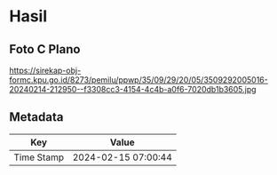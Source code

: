 # Hasil

## Foto C Plano

https://sirekap-obj-formc.kpu.go.id/8273/pemilu/ppwp/35/09/29/20/05/3509292005016-20240214-212950--f3308cc3-4154-4c4b-a0f6-7020db1b3605.jpg


## Metadata

| Key        | Value               |
| ---------- | ------------------- |
| Time Stamp | 2024-02-15 07:00:44 |



